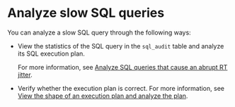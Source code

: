 Analyze slow SQL queries 
=============================================



You can analyze a slow SQL query through the following ways:

* View the statistics of the SQL query in the `sql_audit` table and analyze its SQL execution plan. 

  For more information, see [Analyze SQL queries that cause an abrupt RT jitter](../4.examples-of-sql-performance-analysis/2.analyze-sql-queries-that-cause-an-abrupt-rt-jitter.md).
  

* Verify whether the execution plan is correct. For more information, see [View the shape of an execution plan and analyze the plan](../4.examples-of-sql-performance-analysis/3.view-the-shape-of-an-execution-plan-and-analyze-the-plan.md).

  



